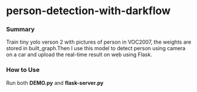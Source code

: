 # person-detection-with-darkflow

### Summary
Train tiny yolo verson 2 with pictures of person in VOC2007, the weights are stored in built_graph.Then I use this model to detect person using camera on a car and upload the real-time result on web using Flask.
### How to Use
Run both **DEMO.py** and **flask-server.py**
